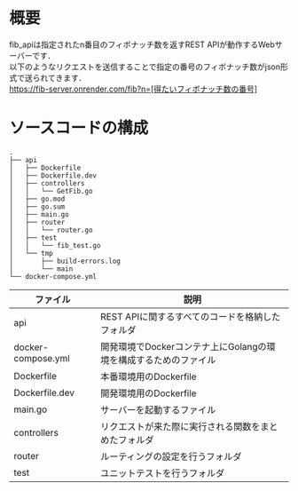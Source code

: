 #  概要
fib_apiは指定されたn番目のフィボナッチ数を返すREST APIが動作するWebサーバーです．  
以下のようなリクエストを送信することで指定の番号のフィボナッチ数がjson形式で送られてきます．  
https://fib-server.onrender.com/fib?n=[得たいフィボナッチ数の番号]  

#  ソースコードの構成
```
.
├── api
│   ├── Dockerfile
│   ├── Dockerfile.dev
│   ├── controllers
│   │   └── GetFib.go
│   ├── go.mod
│   ├── go.sum
│   ├── main.go
│   ├── router
│   │   └── router.go
│   ├── test
│   │   └── fib_test.go
│   └── tmp
│       ├── build-errors.log
│       └── main
└── docker-compose.yml
```
| ファイル           | 説明                                                             | 
| ------------------ | ---------------------------------------------------------------- | 
| api                | REST APIに関するすべてのコードを格納したフォルダ                 | 
| docker-compose.yml | 開発環境でDockerコンテナ上にGolangの環境を構成するためのファイル | 
| Dockerfile         | 本番環境用のDockerfile                                           | 
| Dockerfile.dev     | 開発環境用のDockerfile                                           | 
| main.go            | サーバーを起動するファイル                                       | 
| controllers        | リクエストが来た際に実行される関数をまとめたフォルダ             | 
| router             | ルーティングの設定を行うフォルダ                                 | 
| test               | ユニットテストを行うフォルダ                                     | 
